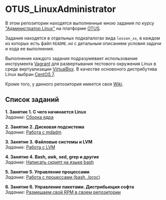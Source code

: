 # OTUS_LinuxAdministrator
В этом репозитории находятся выполненные мною задания по курсу ["Администратор Linux"](https://otus.ru/lessons/linux/?int_source=courses_catalog&int_term=operations) на платформе [OTUS](https://otus.ru/).

Задания находятся в отдельных подкаталогах вида `lesson_xx`, в каждом из которых есть файл `README.md` с детальным описанием условия задачи и хода ее выполнения.

Выполнение каждого задания подразумевает использование инструмента [Vagrant](https://www.vagrantup.com/) для развертывания тестового окружения Linux в среде виртуализации [VirtualBox](https://www.virtualbox.org/). В качестве основоного дистрибутива Linux выбран [CentOS 7](https://wiki.centos.org/Download).

Кроме того, у данного репозитория имеется своя [Wiki](https://github.com/che-a/OTUS_LinuxAdministration/wiki).

## Список заданий
**1. Занятие 1. С  чего начинается Linux**  
*Задание:* [Сборка ядра](https://github.com/che-a/OTUS_LinuxAdministration/blob/master/lesson_01/)  
 
**2. Занятие 2. Дисковая подсистема**  
*Задание:* [Работа с mdadm](https://github.com/che-a/OTUS_LinuxAdministration/blob/master/lesson_02/)  

**3. Занятие 3. Файловые системы и LVM**  
*Задание:* [Работа с LVM](https://github.com/che-a/OTUS_LinuxAdministration/blob/master/lesson_03/)  

**4. Занятие 4. Bash, awk, sed, grep и другие**  
*Задание:* [Написать скрипт на языке bash](https://github.com/che-a/OTUS_LinuxAdministration/blob/master/lesson_04/)

**5. Занятие 5. Управление процессами**  
*Задание:* [Работа с процессами (bash, /proc)](https://github.com/che-a/OTUS_LinuxAdministration/blob/master/lesson_05/)

**6. Занятие 6. Управление пакетами. Дистрибьюция софта**  
*Задание:* [Размещаем свой RPM в своем репозитории](https://github.com/che-a/OTUS_LinuxAdministration/blob/master/lesson_06/)
